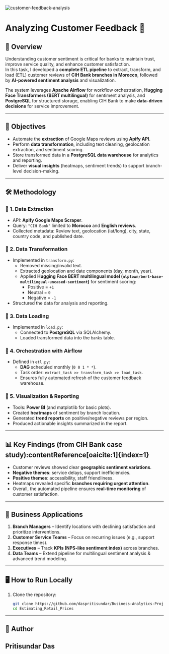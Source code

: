 ![customer-feedback-analysis](https://github.com/user-attachments/assets/12bb72de-6592-49d8-ad7c-ca82413ed92a)



# Analyzing Customer Feedback 📝

## 📌 Overview  
Understanding customer sentiment is critical for banks to maintain trust, improve service quality, and enhance customer satisfaction.  
In this task, I developed a **complete ETL pipeline** to extract, transform, and load (ETL) customer reviews of **CIH Bank branches in Morocco**, followed by **AI-powered sentiment analysis** and visualization.  

The system leverages **Apache Airflow** for workflow orchestration, **Hugging Face Transformers (BERT multilingual)** for sentiment analysis, and **PostgreSQL** for structured storage, enabling CIH Bank to make **data-driven decisions** for service improvement.  

---

## 🎯 Objectives  
- Automate the **extraction** of Google Maps reviews using **Apify API**.  
- Perform **data transformation**, including text cleaning, geolocation extraction, and sentiment scoring.  
- Store transformed data in a **PostgreSQL data warehouse** for analytics and reporting.  
- Deliver **visual insights** (heatmaps, sentiment trends) to support branch-level decision-making.  

---

## 🛠️ Methodology  

### 🔹 1. Data Extraction  
- API: **Apify Google Maps Scraper**.  
- Query: `"CIH Bank"` limited to **Morocco** and **English reviews**.  
- Collected metadata: Review text, geolocation (lat/long), city, state, country code, and published date.  

### 🔹 2. Data Transformation  
- Implemented in `transform.py`:  
  - Removed missing/invalid text.  
  - Extracted geolocation and date components (day, month, year).  
  - Applied **Hugging Face BERT multilingual model (`nlptown/bert-base-multilingual-uncased-sentiment`)** for sentiment scoring:  
    - Positive = `+1`  
    - Neutral = `0`  
    - Negative = `-1`  
- Structured the data for analysis and reporting.  

### 🔹 3. Data Loading  
- Implemented in `load.py`:  
  - Connected to **PostgreSQL** via SQLAlchemy.  
  - Loaded transformed data into the `banks` table.  

### 🔹 4. Orchestration with Airflow  
- Defined in `etl.py`:  
  - **DAG** scheduled monthly (`0 0 1 * *`).  
  - Task order: `extract_task >> transform_task >> load_task`.  
  - Ensures fully automated refresh of the customer feedback warehouse.  

### 🔹 5. Visualization & Reporting  
- Tools: **Power BI** (and matplotlib for basic plots).  
- Created **heatmaps** of sentiment by branch location.  
- Generated **trend reports** on positive/negative reviews per region.  
- Produced actionable insights summarized in the report.  

---

## 📊 Key Findings (from CIH Bank case study):contentReference[oaicite:1]{index=1}  
- Customer reviews showed clear **geographic sentiment variations**.  
- **Negative themes**: service delays, support inefficiencies.  
- **Positive themes**: accessibility, staff friendliness.  
- Heatmaps revealed specific **branches requiring urgent attention**.  
- Overall, the automated pipeline ensures **real-time monitoring** of customer satisfaction.  

---

## 🚀 Business Applications  
1. **Branch Managers** – Identify locations with declining satisfaction and prioritize interventions.  
2. **Customer Service Teams** – Focus on recurring issues (e.g., support response times).  
3. **Executives** – Track **KPIs (NPS-like sentiment index)** across branches.  
4. **Data Teams** – Extend pipeline for multilingual sentiment analysis & advanced trend modeling.  

---


## 🖥️ How to Run Locally  

1. Clone the repository:
   ```bash
   git clone https://github.com/daspritisundar/Business-Analytics-Projects.git
   cd Estimating_Retail_Prices

---

## 👤 Author

## Pritisundar Das
